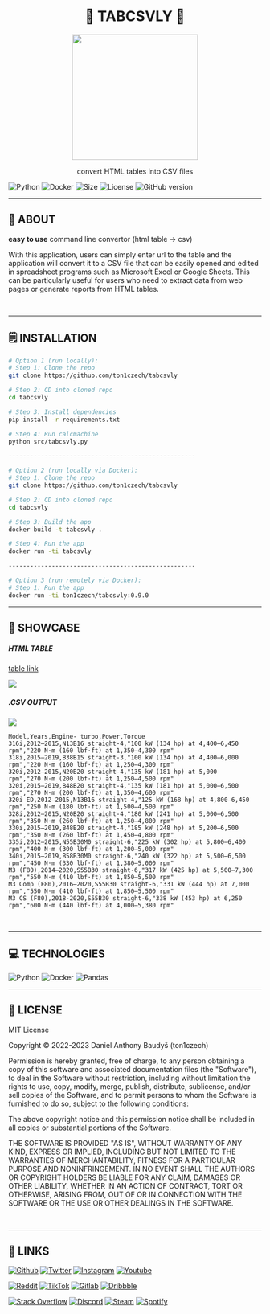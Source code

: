 <div align='center'>
    <h1><b>🚀 TABCSVLY 🚀</b></h1>
    <img src='https://em-content.zobj.net/thumbs/240/twitter/322/spiral-calendar_1f5d3-fe0f.png' width='250' height='250' />
    <p>convert HTML tables into CSV files</p>
</div>

![Python](https://badgen.net/badge/Python/3.10.9/blue?)
![Docker](https://badgen.net/badge/Docker/23.0.1/cyan?)
![Size](https://img.shields.io/github/languages/code-size/ton1czech/tabcsvly.svg)
![License](https://img.shields.io/github/license/ton1czech/tabcsvly.svg)
![GitHub version](https://badge.fury.io/gh/ton1czech%2Ftabcsvly.svg)

</div>

---

## 💾 **ABOUT**

**easy to use** command line convertor (html table -> csv)

With this application, users can simply enter url to the table and the application will convert it to a CSV file that can be easily opened and edited in spreadsheet programs such as Microsoft Excel or Google Sheets. This can be particularly useful for users who need to extract data from web pages or generate reports from HTML tables.

<br />

---

## 🗒️ **INSTALLATION**

```bash
# Option 1 (run locally):
# Step 1: Clone the repo
git clone https://github.com/ton1czech/tabcsvly

# Step 2: CD into cloned repo
cd tabcsvly

# Step 3: Install dependencies
pip install -r requirements.txt

# Step 4: Run calcmachine
python src/tabcsvly.py

----------------------------------------------------

# Option 2 (run locally via Docker):
# Step 1: Clone the repo
git clone https://github.com/ton1czech/tabcsvly

# Step 2: CD into cloned repo
cd tabcsvly

# Step 3: Build the app
docker build -t tabcsvly .

# Step 4: Run the app
docker run -ti tabcsvly

----------------------------------------------------

# Option 3 (run remotely via Docker):
# Step 1: Run the app
docker run -ti ton1czech/tabcsvly:0.9.0
```

---

## 🔎 **SHOWCASE**

##### HTML TABLE

<a href='https://en.wikipedia.org/wiki/BMW_3_Series_(F30)#Engines' target="_blank">table link</a>

<img src='https://imgur.com/EB6864Y.png' />

##### .CSV OUTPUT

<img src='https://imgur.com/xFhqGmz.png' />

```csv
Model,Years,Engine- turbo,Power,Torque
316i,2012–2015,N13B16 straight-4,"100 kW (134 hp) at 4,400–6,450 rpm","220 N⋅m (160 lbf⋅ft) at 1,350–4,300 rpm"
318i,2015–2019,B38B15 straight-3,"100 kW (134 hp) at 4,400–6,000 rpm","220 N⋅m (160 lbf⋅ft) at 1,250–4,300 rpm"
320i,2012–2015,N20B20 straight-4,"135 kW (181 hp) at 5,000 rpm","270 N⋅m (200 lbf⋅ft) at 1,250–4,500 rpm"
320i,2015–2019,B48B20 straight-4,"135 kW (181 hp) at 5,000–6,500 rpm","270 N⋅m (200 lbf⋅ft) at 1,350–4,600 rpm"
320i ED,2012–2015,N13B16 straight-4,"125 kW (168 hp) at 4,800–6,450 rpm","250 N⋅m (180 lbf⋅ft) at 1,500–4,500 rpm"
328i,2012–2015,N20B20 straight-4,"180 kW (241 hp) at 5,000–6,500 rpm","350 N⋅m (260 lbf⋅ft) at 1,250–4,800 rpm"
330i,2015–2019,B48B20 straight-4,"185 kW (248 hp) at 5,200–6,500 rpm","350 N⋅m (260 lbf⋅ft) at 1,450–4,800 rpm"
335i,2012–2015,N55B30M0 straight-6,"225 kW (302 hp) at 5,800–6,400 rpm","400 N⋅m (300 lbf⋅ft) at 1,200–5,000 rpm"
340i,2015–2019,B58B30M0 straight-6,"240 kW (322 hp) at 5,500–6,500 rpm","450 N⋅m (330 lbf⋅ft) at 1,380–5,000 rpm"
M3 (F80),2014–2020,S55B30 straight-6,"317 kW (425 hp) at 5,500–7,300 rpm","550 N⋅m (410 lbf⋅ft) at 1,850–5,500 rpm"
M3 Comp (F80),2016–2020,S55B30 straight-6,"331 kW (444 hp) at 7,000 rpm","550 N⋅m (410 lbf⋅ft) at 1,850–5,500 rpm"
M3 CS (F80),2018-2020,S55B30 straight-6,"338 kW (453 hp) at 6,250 rpm","600 N⋅m (440 lbf⋅ft) at 4,000–5,380 rpm"
```

<br />

---

## 💻 **TECHNOLOGIES**

![Python](https://img.shields.io/badge/python-3670A0?style=for-the-badge&logo=python&logoColor=ffdd54)
![Docker](https://img.shields.io/badge/docker-%230db7ed.svg?style=for-the-badge&logo=docker&logoColor=white)
![Pandas](https://img.shields.io/badge/pandas-130654?style=for-the-badge&logo=pandas&logoColor=white)

---

## 📎 **LICENSE**

MIT License

Copyright © 2022-2023 Daniel Anthony Baudyš (ton1czech)

Permission is hereby granted, free of charge, to any person obtaining a copy of this software and associated documentation files (the "Software"), to deal in the Software without restriction, including without limitation the rights to use, copy, modify, merge, publish, distribute, sublicense, and/or sell copies of the Software, and to permit persons to whom the Software is furnished to do so, subject to the following conditions:

The above copyright notice and this permission notice shall be included in all copies or substantial portions of the Software.

THE SOFTWARE IS PROVIDED "AS IS", WITHOUT WARRANTY OF ANY KIND, EXPRESS OR IMPLIED, INCLUDING BUT NOT LIMITED TO THE WARRANTIES OF MERCHANTABILITY, FITNESS FOR A PARTICULAR PURPOSE AND NONINFRINGEMENT. IN NO EVENT SHALL THE AUTHORS OR COPYRIGHT HOLDERS BE LIABLE FOR ANY CLAIM, DAMAGES OR OTHER LIABILITY, WHETHER IN AN ACTION OF CONTRACT, TORT OR OTHERWISE, ARISING FROM, OUT OF OR IN CONNECTION WITH THE SOFTWARE OR THE USE OR OTHER DEALINGS IN THE SOFTWARE.

<br />

---

## 📌 **LINKS**

[<img alt="Github" src="https://img.shields.io/badge/@ton1czech-%23181717.svg?style=for-the-badge&logo=github&logoColor=white" />](https://github.com/ton1czech)
[<img alt="Twitter" src="https://img.shields.io/badge/@ton1czech-%231DA1F2.svg?style=for-the-badge&logo=Twitter&logoColor=white" />](https://twitter.com/ton1czech)
[<img alt="Instagram" src="https://img.shields.io/badge/@ton1czech-%23E4405F.svg?style=for-the-badge&logo=Instagram&logoColor=white" />](https://instagram.com/ton1czech)
[<img alt="Youtube" src="https://img.shields.io/badge/@ton1czech-%23FF0000.svg?style=for-the-badge&logo=YouTube&logoColor=white" />](https://www.youtube.com/channel/UCblA_CnykG2Dw_6IMwZ9z9A)

[<img alt="Reddit" src="https://img.shields.io/badge/@ton1czech-FF4500?style=for-the-badge&logo=reddit&logoColor=white" />](https://reddit.com/user/)
[<img alt="TikTok" src="https://img.shields.io/badge/@t0n1czech-%23000000.svg?style=for-the-badge&logo=TikTok&logoColor=white" />](https://www.tiktok.com/@ton1czech)
[<img alt="Gitlab" src="https://img.shields.io/badge/@ton1czech-%23181717.svg?style=for-the-badge&logo=gitlab&logoColor=white" />](https://gitlab.com/ton1czech)
[<img alt="Dribbble" src="https://img.shields.io/badge/@ton1czech-EA4C89?style=for-the-badge&logo=dribbble&logoColor=white" />](https://dribbble.com/ton1czech)

[<img alt="Stack Overflow" src="https://img.shields.io/badge/@ton1czech-FE7A16?style=for-the-badge&logo=stack-overflow&logoColor=white" />](https://stackoverflow.com/users/15073347/ton1czech)
[<img alt="Discord" src="https://img.shields.io/badge/@ton1czech%238028-%237289DA.svg?style=for-the-badge&logo=discord&logoColor=white" />]()
[<img alt="Steam" src="https://img.shields.io/badge/@ton1czech-%23000000.svg?style=for-the-badge&logo=steam&logoColor=white" />](https://steamcommunity.com/id/ton1czech)
[<img alt="Spotify" src="https://img.shields.io/badge/@ton1czech-1ED760?style=for-the-badge&logo=spotify&logoColor=white" />](https://open.spotify.com/user/212btc3myry7hwb45aybf4efi)
